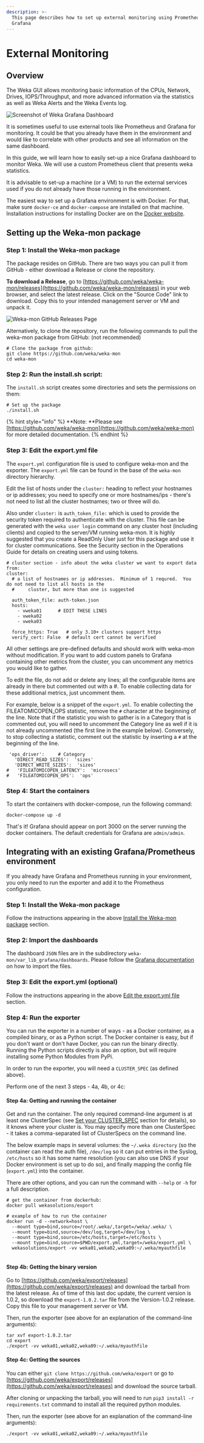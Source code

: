 ```yaml
---
description: >-
  This page describes how to set up external monitoring using Prometheus and
  Grafana
---
```


# External Monitoring

## Overview

The Weka GUI allows monitoring basic information of the CPUs, Network, Drives, IOPS/Throughput, and more advanced information via the statistics as well as Weka Alerts and the Weka Events log.

![Screenshot of Weka Grafana Dashboard](<../.gitbook/assets/image (23).png>)

It is sometimes useful to use external tools like Prometheus and Grafana for monitoring. It could be that you already have them in the environment and would like to correlate with other products and see all information on the same dashboard.

In this guide, we will learn how to easily set-up a nice Grafana dashboard to monitor Weka. We will use a custom Prometheus client that presents weka statistics. 

It is advisable to set-up a machine (or a VM) to run the external services used if you do not already have those running in the environment. 

The easiest way to set up a Grafana environment is with Docker. For that, make sure `docker-ce` and `docker-compose` are installed on that machine. Installation instructions for installing Docker are on the [Docker website](https://www.docker.com/get-started).

## Setting up the Weka-mon package

### Step 1: Install the Weka-mon package

The package resides on GitHub. There are two ways you can pull it from GitHub - either download a Release or clone the repository.

**To download a Release**, go to [https://github.com/weka/weka-mon/releases](https://github.com/weka/weka-mon/releases) in your web browser, and select the latest release. Click on the "Source Code" link to download. Copy this to your intended management server or VM and unpack it.

![Weka-mon GitHub Releases Page](<../.gitbook/assets/image (22).png>)

Alternatively, to clone the repository, run the following commands to pull the weka-mon package from GitHub: (not recommended)

```
# Clone the package from github:
git clone https://github.com/weka/weka-mon
cd weka-mon

```

### Step 2: Run the install.sh script:

The `install.sh` script creates some directories and sets the permissions on them:

```
# Set up the package
./install.sh

```

{% hint style="info" %}
**Note: **Please see [https://github.com/weka/weka-mon](https://github.com/weka/weka-mon) for more detailed documentation.
{% endhint %}

### Step 3: Edit the export.yml file

The `export.yml` configuration file is used to configure weka-mon and the exporter.  The `export.yml` file can be found in the base of the `weka-mon` directory hierarchy.

Edit the list of hosts under the `cluster:` heading to reflect your hostnames or ip addresses; you need to specify one or more hostnames/ips - there's not need to list all the cluster hostnames; two or three will do.

Also under `cluster:` is `auth_token_file:` which is used to provide the security token required to authenticate with the cluster.   This file can be generated with the `weka user login` command on any cluster host (including clients) and copied to the server/VM running weka-mon.   It is highly suggested that you create a ReadOnly User just for this package and use it for cluster communications.  See the Security section in the Operations Guide for details on creating users and using tokens.

```
# cluster section - info about the weka cluster we want to export data from:
cluster:
  # a list of hostnames or ip addresses.  Minimum of 1 requred.  You do not need to list all hosts in the 
  #     cluster, but more than one is suggested

  auth_token_file: auth-token.json
  hosts:
    - vweka01      # EDIT THESE LINES 
    - vweka02
    - vweka03

  force_https: True   # only 3.10+ clusters support https
  verify_cert: False  # default cert cannot be verified
```

All other settings are pre-defined defaults and should work with weka-mon without modification.  If you want to add custom panels to Grafana containing other metrics from the cluster, you can uncomment any metrics you would like to gather.

To edit the file, do not add or delete any lines; all the configurable items are already in there but commented out with a #.  To enable collecting data for these additional metrics, just uncomment them.

For example, below is a snippet of the `export.yml`. To enable collecting the FILEATOMICOPEN_OPS statistic, remove the `#` character at the beginning of the line. Note that if the statistic you wish to gather is in a Category that is commented out, you will need to uncomment the Category line as well if it is not already uncommented (the first line in the example below). Conversely, to stop collecting a statistic, comment out the statistic by inserting a `#` at the beginning of the line.

```
 'ops_driver':     # Category
   'DIRECT_READ_SIZES':  'sizes'
   'DIRECT_WRITE_SIZES':  'sizes'
#   'FILEATOMICOPEN_LATENCY':  'microsecs'
#   'FILEATOMICOPEN_OPS':  'ops'

```

### Step 4: Start the containers

To start the containers with docker-compose, run the following command:

```
docker-compose up -d

```

That's it! Grafana should appear on port 3000 on the server running the docker containers.  The default credentials for Grafana are `admin/admin`.

## Integrating with an existing Grafana/Prometheus environment

If you already have Grafana and Prometheus running in your environment, you only need to run the exporter and add it to the Prometheus configuration.

### Step 1: Install the Weka-mon package

Follow the instructions appearing in the above [Install the Weka-mon package](external-monitoring.md#step-1-install-the-weka-mon-package) section.

### Step 2: Import the dashboards

The dashboard `JSON` files are in the subdirectory `weka-mon/var_lib_grafana/dashboards`.  Please follow the [Grafana documentation](https://grafana.com/docs/grafana/latest/dashboards/export-import/#importing-a-dashboard) on how to import the files.

### Step 3: Edit the export.yml (optional)

Follow the instructions appearing in the above [Edit the export.yml file](external-monitoring.md#step-4-edit-the-export-yml-file-optional) section.

### Step 4: Run the exporter

You can run the exporter in a number of ways - as a Docker container, as a compiled binary, or as a Python script. The Docker container is easy, but if you don't want or don't have Docker, you can run the binary directly. Running the Python scripts directly is also an option, but will require installing some Python Modules from PyPi.

In order to run the exporter, you will need a `CLUSTER_SPEC` (as defined above).

Perform one of the next 3 steps - 4a, 4b, or 4c:

#### Step 4a: Getting and running the container

Get and run the container. The only required command-line argument is at least one ClusterSpec (see [Set your CLUSTER_SPEC](external-monitoring.md#step-3-set-your-cluster_spec) section for details), so it knows where your cluster is. You may specify more than one ClusterSpec - it takes a comma-separated list of ClusterSpecs on the command line.

The below example maps in several volumes: the `~/.weka directory` (so the container can read the auth file), `/dev/log` so it can put entries in the Syslog, `/etc/hosts` so it has some name resolution (you can also use DNS if your Docker environment is set up to do so), and finally mapping the config file (`export.yml`) into the container.

There are other options, and you can run the command with `--help` or `-h` for a full description.

```
# get the container from dockerhub:
docker pull wekasolutions/export

# example of how to run the container
docker run -d --network=host \
  --mount type=bind,source=/root/.weka/,target=/weka/.weka/ \
  --mount type=bind,source=/dev/log,target=/dev/log \
  --mount type=bind,source=/etc/hosts,target=/etc/hosts \
  --mount type=bind,source=$PWD/export.yml,target=/weka/export.yml \
  wekasolutions/export -vv weka01,weka02,weka09:~/.weka/myauthfile
  
```

#### Step 4b: Getting the binary version

Go to [https://github.com/weka/export/releases](https://github.com/weka/export/releases) and download the tarball from the latest release. As of time of this last doc update, the current version is 1.0.2, so download the `export-1.0.2.tar` file from the Version-1.0.2 release. Copy this file to your management server or VM. 

Then, run the exporter (see above for an explanation of the command-line arguments):

```
tar xvf export-1.0.2.tar
cd export
./export -vv weka01,weka02,weka09:~/.weka/myauthfile

```

#### Step 4c: Getting the sources

You can either `git clone https://github.com/weka/export` or go to [https://github.com/weka/export/releases](https://github.com/weka/export/releases) and download the source tarball.

After cloning or unpacking the tarball, you will need to run `pip3 install -r requirements.txt` command to install all the required python modules.

Then, run the exporter (see above for an explanation of the command-line arguments):

```
./export -vv weka01,weka02,weka09:~/.weka/myauthfile

```
